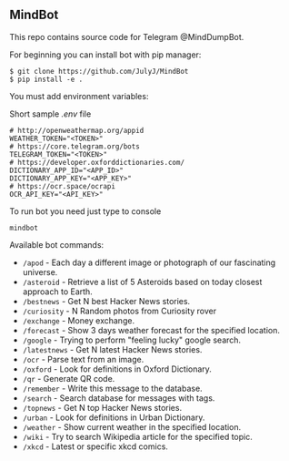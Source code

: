 ## MindBot

This repo contains source code for Telegram @MindDumpBot.

For beginning you can install bot with pip manager:

```
$ git clone https://github.com/JulyJ/MindBot
$ pip install -e .
```

You must add environment variables:

Short sample *.env* file

```
# http://openweathermap.org/appid
WEATHER_TOKEN="<TOKEN>"
# https://core.telegram.org/bots
TELEGRAM_TOKEN="<TOKEN>"
# https://developer.oxforddictionaries.com/
DICTIONARY_APP_ID="<APP_ID>"
DICTIONARY_APP_KEY="<APP_KEY>"
# https://ocr.space/ocrapi
OCR_API_KEY="<API_KEY>"
```

To run bot you need just type to console

```
mindbot
```

Available bot commands:
- `/apod` -  Each day a different image or photograph of our fascinating universe.
- `/asteroid` -  Retrieve a list of 5 Asteroids based on today closest approach to Earth.
- `/bestnews`  - Get N best Hacker News stories.
- `/curiosity` - N Random photos from Curiosity rover
- `/exchange`  - Money exchange.
- `/forecast`  - Show 3 days weather forecast for the specified location.
- `/google` - Trying to perform "feeling lucky" google search.
- `/latestnews` - Get N latest Hacker News stories.
- `/ocr`  - Parse text from an image.
- `/oxford`  - Look for definitions in Oxford Dictionary.
- `/qr`  - Generate QR code.
- `/remember` - Write this message to the database.
- `/search`  - Search database for messages with tags.
- `/topnews`  - Get N top Hacker News stories.
- `/urban`  - Look for definitions in Urban Dictionary.
- `/weather`  - Show current weather in the specified location.
- `/wiki` - Try to search Wikipedia article for the specified topic.
- `/xkcd`  - Latest or specific xkcd comics.
